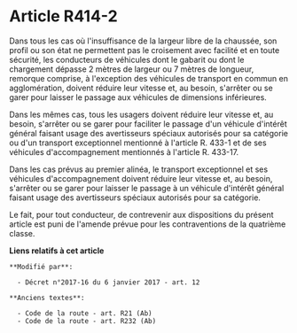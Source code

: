 # Article R414-2

Dans tous les cas où l'insuffisance de la largeur libre de la chaussée, son profil ou son état ne permettent pas le
croisement avec facilité et en toute sécurité, les conducteurs de véhicules dont le gabarit ou dont le chargement dépasse 2
mètres de largeur ou 7 mètres de longueur, remorque comprise, à l'exception des véhicules de transport en commun en
agglomération, doivent réduire leur vitesse et, au besoin, s'arrêter ou se garer pour laisser le passage aux véhicules de
dimensions inférieures.

Dans les mêmes cas, tous les usagers doivent réduire leur vitesse et, au besoin, s'arrêter ou se garer pour faciliter le
passage d'un véhicule d'intérêt général faisant usage des avertisseurs spéciaux autorisés pour sa catégorie ou d'un transport
exceptionnel mentionné à l'article R. 433-1 et de ses véhicules d'accompagnement mentionnés à l'article R. 433-17.

Dans les cas prévus au premier alinéa, le transport exceptionnel et ses véhicules d'accompagnement doivent réduire leur
vitesse et, au besoin, s'arrêter ou se garer pour laisser le passage à un véhicule d'intérêt général faisant usage des
avertisseurs spéciaux autorisés pour sa catégorie.

Le fait, pour tout conducteur, de contrevenir aux dispositions du présent article est puni de l'amende prévue pour les
contraventions de la quatrième classe.

**Liens relatifs à cet article**

	**Modifié par**:

	  - Décret n°2017-16 du 6 janvier 2017 - art. 12

	**Anciens textes**:

	  - Code de la route - art. R21 (Ab)
	  - Code de la route - art. R232 (Ab)
